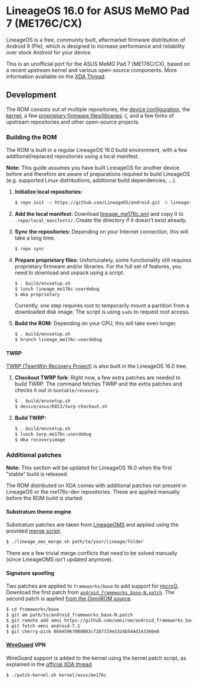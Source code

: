 # LineageOS 16.0 for ASUS MeMO Pad 7 (ME176C/CX)
LineageOS is a free, community built, aftermarket firmware distribution of Android 9 (Pie),
which is designed to increase performance and reliability over stock Android for your device.

This is an unofficial port for the ASUS MeMO Pad 7 (ME176C/CX), based on a recent upstream kernel
and various open-source components. More information available on the [XDA Thread](
https://forum.xda-developers.com/memo-pad-7/orig-development/rom-unofficial-lineageos-14-1-asus-memo-t3633341).

## Development
The ROM consists out of multiple repositories, the [device configuration](https://github.com/me176c-dev/android_device_asus_K013),
the [kernel](https://github.com/me176c-dev/android_kernel_asus_K013), a few [proprietary firmware files/libraries](
https://github.com/me176c-dev/android_vendor_asus_K013) :(, and a few forks of upstream repositories and other open-source
projects.

### Building the ROM
The ROM is built in a regular LineageOS 16.0 build environment, with a few additional/replaced repositories using a
local manifest.

**Note:** This guide assumes you have built LineageOS for another device before and therefore are aware of
preparations required to build LineageOS (e.g. supported Linux distributions, additional build dependencies, ...).

1. **Initialize local repositories:**

    ```bash
    $ repo init -u https://github.com/LineageOS/android.git -b lineage-16.0
    ```

2. **Add the local manifest:** Download [lineage_me176c.xml](lineage_me176c.xml) and copy it to `.repo/local_manifests/`.
   Create the directory if it doesn't exist already.

3. **Sync the repositories:** Depending on your Internet connection, this will take a long time.

    ```bash
    $ repo sync
    ```

4. **Prepare proprietary files:** Unfortunately, some functionality still requires proprietary firmware and/or libraries.
For the full set of features, you need to download and unpack using a script.

    ```bash
    $ . build/envsetup.sh
    $ lunch lineage_me176c-userdebug
    $ mka proprietary
    ```

   Currently, one step requires root to temporarily mount a partition from a downloaded disk image. The script is using
`sudo` to request root access.

5. **Build the ROM:** Depending on your CPU, this will take even longer.

    ```bash
    $ . build/envsetup.sh
    $ brunch lineage_me176c-userdebug
    ```

#### TWRP
[TWRP (TeamWin Recovery Project)](https://twrp.me) is also built in the LineageOS 16.0 tree.

1. **Checkout TWRP fork:** Right now, a few extra patches are needed to build TWRP.
The command fetches TWRP and the extra patches and checks it out in `bootable/recovery`.

    ```bash
    $ . build/envsetup.sh
    $ device/asus/K013/twrp-checkout.sh
    ```

2. **Build TWRP:**

    ```bash
    $ . build/envsetup.sh
    $ lunch twrp_me176c-userdebug
    $ mka recoveryimage
    ```

### Additional patches
**Note:** This section will be updated for LineageOS 16.0 when the first "stable" build is released.

The ROM distributed on XDA comes with additional patches not present in LineageOS or the me176c-dev repositories.
These are applied manually before the ROM build is started.

#### Substratum theme engine
Substratum patches are taken from [LineageOMS](https://forum.xda-developers.com/apps/substratum/reference-lineageos-substratum-support-t3580276)
and applied using the provided [merge script](https://github.com/LineageOMS/merge_script).

```bash
$ ./lineage_oms_merge.sh path/to/your/lineage/folder
```

There are a few trivial merge conflicts that need to be solved manually (since LineageOMS isn't updated anymore).

#### Signature spoofing
Two patches are applied to `frameworks/base` to add support for [microG](https://microg.org). Download the first patch from
[`android_frameworks_base-N.patch`](https://github.com/microg/android_packages_apps_GmsCore/blob/master/patches/android_frameworks_base-N.patch).
The second patch is applied [from the OmniROM source](https://github.com/omnirom/android_frameworks_base/commit/8694596700d803cf287729e5324b544d143360e0).

```bash
$ cd frameworks/base
$ git am path/to/android_frameworks_base-N.patch
$ git remote add omni https://github.com/omnirom/android_frameworks_base.git
$ git fetch omni android-7.1
$ git cherry-pick 8694596700d803cf287729e5324b544d143360e0
```

#### [WireGuard](https://www.wireguard.com) VPN
WireGuard support is added to the kernel using the kernel patch script, as explained in the [official XDA thread](
https://forum.xda-developers.com/android/development/wireguard-rom-integration-t3711635).

```bash
$ ./patch-kernel.sh kernel/asus/me176c
```
